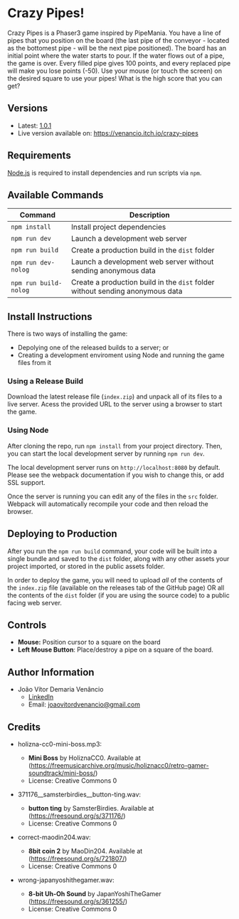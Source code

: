 # Crazy Pipes!

Crazy Pipes is a Phaser3 game inspired by PipeMania. You have a line of pipes that you position on the board (the last pipe of the conveyor - located as the bottomest pipe - will be the next pipe positioned). The board has an initial point where the water starts to pour. If the water flows out of a pipe, the game is over. Every filled pipe gives 100 points, and every replaced pipe will make you lose points (-50). Use your mouse (or touch the screen) on the desired square to use your pipes! What is the high score that you can get?

## Versions

- Latest: [1.0.1](https://github.com/joaovenancio/CrazyPipes/releases/tag/v1.0.1)
- Live version available on: https://venancio.itch.io/crazy-pipes 

## Requirements

[Node.js](https://nodejs.org) is required to install dependencies and run scripts via `npm`.

## Available Commands

| Command | Description |
|---------|-------------|
| `npm install` | Install project dependencies |
| `npm run dev` | Launch a development web server |
| `npm run build` | Create a production build in the `dist` folder |
| `npm run dev-nolog` | Launch a development web server without sending anonymous data |
| `npm run build-nolog` | Create a production build in the `dist` folder without sending anonymous data |

## Install Instructions

There is two ways of installing the game:
- Depolying one of the released builds to a server; or
- Creating a development enviroment using Node and running the game files from it

### Using a Release Build

Download the latest release file (`index.zip`) and unpack all of its files to a live server. Acess the provided URL to the server using a browser to start the game.

### Using Node

After cloning the repo, run `npm install` from your project directory. Then, you can start the local development server by running `npm run dev`.

The local development server runs on `http://localhost:8080` by default. Please see the webpack documentation if you wish to change this, or add SSL support.

Once the server is running you can edit any of the files in the `src` folder. Webpack will automatically recompile your code and then reload the browser.

## Deploying to Production

After you run the `npm run build` command, your code will be built into a single bundle and saved to the `dist` folder, along with any other assets your project imported, or stored in the public assets folder.

In order to deploy the game, you will need to upload *all* of the contents of the `index.zip` file (available on the releases tab of the GitHub page) OR all the contents of the `dist` folder (if you are using the source code) to a public facing web server.

## Controls

- **Mouse:** Position cursor to a square on the board
- **Left Mouse Button**: Place/destroy a pipe on a square of the board.

## Author Information

- João Vítor Demaria Venâncio 
    - [LinkedIn](https://www.linkedin.com/in/jo%C3%A3o-v%C3%ADtor-ven%C3%A2ncio/)
    - Email: [joaovitordvenancio@gmail.com](joaovitordvenancio@gmail.com)

## Credits

- holizna-cc0-mini-boss.mp3:
    - **Mini Boss** by HoliznaCC0. Available at (https://freemusicarchive.org/music/holiznacc0/retro-gamer-soundtrack/mini-boss/)
    - License: Creative Commons 0

- 371176__samsterbirdies__button-ting.wav:
    - **button ting** by SamsterBirdies. Available at (https://freesound.org/s/371176/)
    - License: Creative Commons 0

- correct-maodin204.wav: 
    - **8bit coin 2** by MaoDin204. Available at (https://freesound.org/s/721807/)
    - License: Creative Commons 0

- wrong-japanyoshithegamer.wav:
    - **8-bit Uh-Oh Sound** by JapanYoshiTheGamer (https://freesound.org/s/361255/)
    - License: Creative Commons 0
